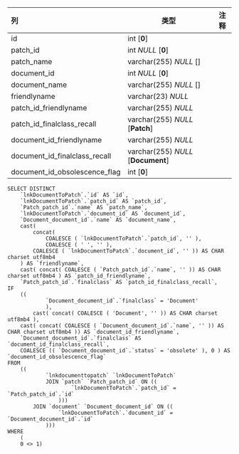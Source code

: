 | 列                            | 类型                               | 注释 |
| :---------------------------- | ---------------------------------- | ---- |
| id                            | int [**0**]                        |      |
| patch_id                      | int *NULL* [**0**]                 |      |
| patch_name                    | varchar(255) *NULL* []             |      |
| document_id                   | int *NULL* [**0**]                 |      |
| document_name                 | varchar(255) *NULL* []             |      |
| friendlyname                  | varchar(23) *NULL*                 |      |
| patch_id_friendlyname         | varchar(255) *NULL*                |      |
| patch_id_finalclass_recall    | varchar(255) *NULL* [**Patch**]    |      |
| document_id_friendlyname      | varchar(255) *NULL*                |      |
| document_id_finalclass_recall | varchar(255) *NULL* [**Document**] |      |
| document_id_obsolescence_flag | int [**0**]                        |      |

```
SELECT DISTINCT
	`lnkDocumentToPatch`.`id` AS `id`,
	`lnkDocumentToPatch`.`patch_id` AS `patch_id`,
	`Patch_patch_id`.`name` AS `patch_name`,
	`lnkDocumentToPatch`.`document_id` AS `document_id`,
	`Document_document_id`.`name` AS `document_name`,
	cast(
		concat(
			COALESCE ( `lnkDocumentToPatch`.`patch_id`, '' ),
			COALESCE ( ' ', '' ),
		COALESCE ( `lnkDocumentToPatch`.`document_id`, '' )) AS CHAR charset utf8mb4 
	) AS `friendlyname`,
	cast( concat( COALESCE ( `Patch_patch_id`.`name`, '' )) AS CHAR charset utf8mb4 ) AS `patch_id_friendlyname`,
	`Patch_patch_id`.`finalclass` AS `patch_id_finalclass_recall`,
IF
	((
			`Document_document_id`.`finalclass` = 'Document' 
			),
		cast( concat( COALESCE ( 'Document', '' )) AS CHAR charset utf8mb4 ),
	cast( concat( COALESCE ( `Document_document_id`.`name`, '' )) AS CHAR charset utf8mb4 )) AS `document_id_friendlyname`,
	`Document_document_id`.`finalclass` AS `document_id_finalclass_recall`,
	COALESCE (( `Document_document_id`.`status` = 'obsolete' ), 0 ) AS `document_id_obsolescence_flag` 
FROM
	((
			`lnkdocumenttopatch` `lnkDocumentToPatch`
			JOIN `patch` `Patch_patch_id` ON ((
					`lnkDocumentToPatch`.`patch_id` = `Patch_patch_id`.`id` 
				)))
		JOIN `document` `Document_document_id` ON ((
				`lnkDocumentToPatch`.`document_id` = `Document_document_id`.`id` 
			))) 
WHERE
	(
	0 <> 1)
```

